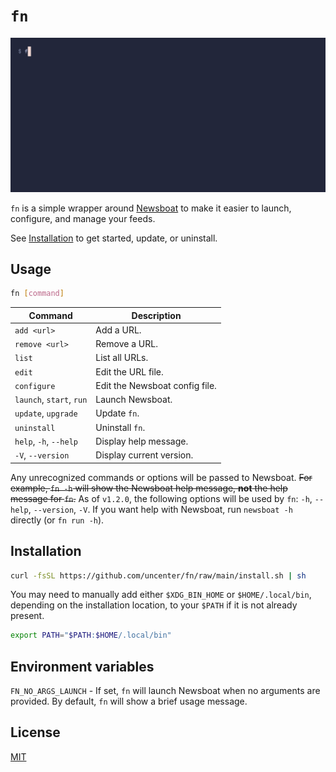 # `fn`

![Recording of using `fn` in the terminal](demo/demo.gif)

`fn` is a simple wrapper around [Newsboat](https://newsboat.org/) to make it easier to launch, configure, and manage your feeds.

See [Installation](#installation) to get started, update, or uninstall.

## Usage

```sh
fn [command]
```

| Command                  | Description                    |
| ------------------------ | ------------------------------ |
| `add <url>`              | Add a URL.                     |
| `remove <url>`           | Remove a URL.                  |
| `list`                   | List all URLs.                 |
| `edit`                   | Edit the URL file.             |
| `configure`              | Edit the Newsboat config file. |
| `launch`, `start`, `run` | Launch Newsboat.               |
| `update`, `upgrade`      | Update `fn`.                   |
| `uninstall`              | Uninstall `fn`.                |
| `help`, `-h`, `--help`   | Display help message.          |
| `-V`, `--version`        | Display current version.       |

Any unrecognized commands or options will be passed to Newsboat. ~~For example, `fn -h` will show the Newsboat help message, **not** the help message for `fn`.~~ As of `v1.2.0`, the following options will be used by `fn`: `-h`, `--help`, `--version`, `-V`. If you want help with Newsboat, run `newsboat -h` directly (or `fn run -h`).

## Installation

```sh
curl -fsSL https://github.com/uncenter/fn/raw/main/install.sh | sh
```

You may need to manually add either `$XDG_BIN_HOME` or `$HOME/.local/bin`, depending on the installation location, to your `$PATH` if it is not already present.

```sh
export PATH="$PATH:$HOME/.local/bin"
```

## Environment variables

`FN_NO_ARGS_LAUNCH` - If set, `fn` will launch Newsboat when no arguments are provided. By default, `fn` will show a brief usage message.

## License

[MIT](LICENSE)
